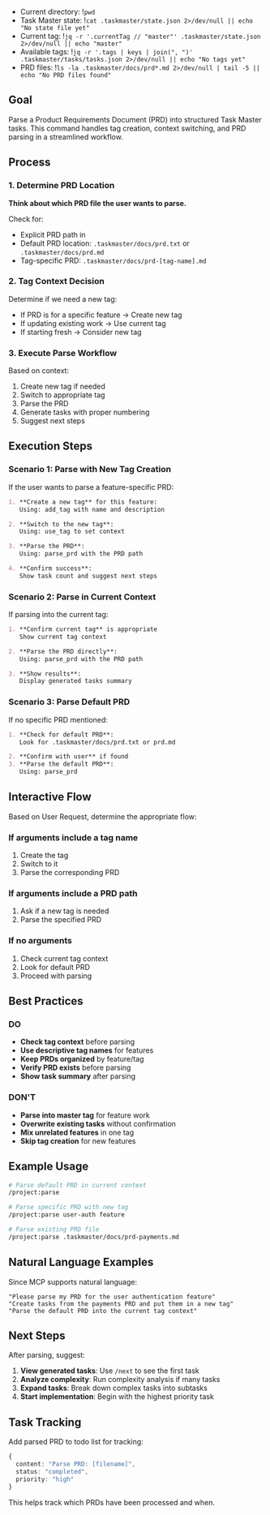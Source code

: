 - Current directory: !`pwd`
- Task Master state: !`cat .taskmaster/state.json 2>/dev/null || echo "No state file yet"`
- Current tag: !`jq -r '.currentTag // "master"' .taskmaster/state.json 2>/dev/null || echo "master"`
- Available tags: !`jq -r '.tags | keys | join(", ")' .taskmaster/tasks/tasks.json 2>/dev/null || echo "No tags yet"`
- PRD files: !`ls -la .taskmaster/docs/prd*.md 2>/dev/null | tail -5 || echo "No PRD files found"`

## Goal

Parse a Product Requirements Document (PRD) into structured Task Master tasks. This command handles tag creation, context switching, and PRD parsing in a streamlined workflow.

## Process

### 1. Determine PRD Location

**Think about which PRD file the user wants to parse.**

Check for:

- Explicit PRD path in
- Default PRD location: `.taskmaster/docs/prd.txt` or `.taskmaster/docs/prd.md`
- Tag-specific PRD: `.taskmaster/docs/prd-[tag-name].md`

### 2. Tag Context Decision

Determine if we need a new tag:

- If PRD is for a specific feature → Create new tag
- If updating existing work → Use current tag
- If starting fresh → Consider new tag

### 3. Execute Parse Workflow

Based on context:

1. Create new tag if needed
2. Switch to appropriate tag
3. Parse the PRD
4. Generate tasks with proper numbering
5. Suggest next steps

## Execution Steps

### Scenario 1: Parse with New Tag Creation

If the user wants to parse a feature-specific PRD:

```markdown
1. **Create a new tag** for this feature:
   Using: add_tag with name and description

2. **Switch to the new tag**:
   Using: use_tag to set context

3. **Parse the PRD**:
   Using: parse_prd with the PRD path

4. **Confirm success**:
   Show task count and suggest next steps
```

### Scenario 2: Parse in Current Context

If parsing into the current tag:

```markdown
1. **Confirm current tag** is appropriate
   Show current tag context

2. **Parse the PRD directly**:
   Using: parse_prd with the PRD path

3. **Show results**:
   Display generated tasks summary
```

### Scenario 3: Parse Default PRD

If no specific PRD mentioned:

```markdown
1. **Check for default PRD**:
   Look for .taskmaster/docs/prd.txt or prd.md

2. **Confirm with user** if found
3. **Parse the default PRD**:
   Using: parse_prd
```

## Interactive Flow

Based on User Request, determine the appropriate flow:

### If arguments include a tag name

1. Create the tag
2. Switch to it
3. Parse the corresponding PRD

### If arguments include a PRD path

1. Ask if a new tag is needed
2. Parse the specified PRD

### If no arguments

1. Check current tag context
2. Look for default PRD
3. Proceed with parsing

## Best Practices

### DO

- **Check tag context** before parsing
- **Use descriptive tag names** for features
- **Keep PRDs organized** by feature/tag
- **Verify PRD exists** before parsing
- **Show task summary** after parsing

### DON'T

- **Parse into master tag** for feature work
- **Overwrite existing tasks** without confirmation
- **Mix unrelated features** in one tag
- **Skip tag creation** for new features

## Example Usage

```bash
# Parse default PRD in current context
/project:parse

# Parse specific PRD with new tag
/project:parse user-auth feature

# Parse existing PRD file
/project:parse .taskmaster/docs/prd-payments.md
```

## Natural Language Examples

Since MCP supports natural language:

```text
"Please parse my PRD for the user authentication feature"
"Create tasks from the payments PRD and put them in a new tag"
"Parse the default PRD into the current tag context"
```

## Next Steps

After parsing, suggest:

1. **View generated tasks**: Use `/next` to see the first task
2. **Analyze complexity**: Run complexity analysis if many tasks
3. **Expand tasks**: Break down complex tasks into subtasks
4. **Start implementation**: Begin with the highest priority task

## Task Tracking

Add parsed PRD to todo list for tracking:

```typescript
{
  content: "Parse PRD: [filename]",
  status: "completed",
  priority: "high"
}
```

This helps track which PRDs have been processed and when.
